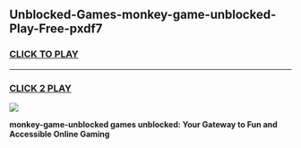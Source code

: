 
## Unblocked-Games-monkey-game-unblocked-Play-Free-pxdf7
<h3>
<a href="https://premium76.site?title=monkey-game-unblocked&ref=23A">CLICK TO PLAY</a></h3>
<hr>

<h3>
<a href="https://premium76.site?title=monkey-game-unblocked&ref=23A">CLICK 2 PLAY</a>
  
</h3>

<a href="https://premium76.site?title=monkey-game-unblocked&ref=23A"><img src="https://clearcache.store/games.png"></a>


**monkey-game-unblocked games unblocked: Your Gateway to Fun and Accessible Online Gaming**
